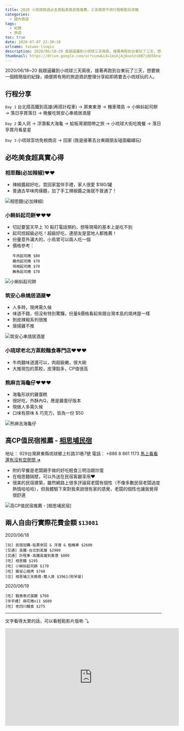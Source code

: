 ```yaml
---
title: 2020 小琉球旅遊必去景點美食民宿推薦，三天兩夜不排行程輕鬆玩攻略
categories:
  - 國內旅遊
tags:
  - 紀錄
  - 旅遊
toc: true
date: 2020-07-07 22:30:18
urlname: taiwan-liuqiu
description: 2020/06/18~20 我跟逼羅到小琉球三天兩夜，接著再跑到台東玩了三天，想要做一個精簡版的紀錄，順便將有用的旅遊資訊整理分享給即將要去小琉球玩的人。
thumbnail: https://drive.google.com/uc?view&id=1eikjAj6oxSzs0B7j8U5bnataoMWdUQ5W
---
```


2020/06/18~20 我跟逼羅到小琉球三天兩夜，接著再跑到台東玩了三天，想要做一個精簡版的紀錄，順便將有用的旅遊資訊整理分享給即將要去小琉球玩的人。

## 行程分享
`Day 1`
台北搭高鐵到高雄(再搭計程車) → 屏東東港 → 機車環島 → 小蝌蚪起司餅 → 落日亭賞落日 → 晚餐吃筑安心串燒居酒屋<!-- more -->

`Day 2`
美人洞 → 浮潛看大海龜 → 蛤板灣潮間帶之旅 → 小琉球大街吃晚餐 → 落日亭賞月看星星

`Day 3`
小琉球澎坊免稅商店 → 回家 (我是接著去台東跟朋友碰面繼續玩)

## 必吃美食超真實心得
### 相思麵(必加辣椒)♥♥
* 辣椒醬超好吃，買回家當伴手禮，家人很愛 $180/罐
* 普通古早味肉燥麵，加了手工辣椒醬之後就不普通了！

<img src="https://drive.google.com/uc?view&id=16s3yka6pU_scQniQnP-9YZ84kq9Xxj1h" title="相思麵(必加辣椒)" alt="相思麵(必加辣椒)">

### 小蝌蚪起司餅♥♥♥
* 切記要當天早上 10 點打電話預約，想等現場的基本上是吃不到
* 起司控超級必吃！超級好吃，連朋友是當地人都推薦！
* 份量意外滿大的，小鳥胃可以兩人吃一個
* 價格參考：
    ```
    牛肉起司捲 $80
    雞肉起司捲 $70
    培根起司捲 $70
    鮪魚起司捲 $70
    ```
<img src="https://drive.google.com/uc?view&id=14f-Pe8TDVdAgVkp3YFz6uC7mYBVGPEqX" title="小蝌蚪起司餅" alt="小蝌蚪起司餅">

### 筑安心串燒居酒屋♥
* 人多時，現烤需久候
* 味道不錯，但沒有特別驚豔，份量&價格看起來跟台灣本島的燒烤屋一樣
* 剝皮辣椒系列很推
* 唐揚雞不推

<img src="https://drive.google.com/uc?view&id=1Nkz5hFG8Hnb21hJQC3-AtWmEQVBBrTyw" title="筑安心串燒居酒屋" alt="筑安心串燒居酒屋">

### 小琉球老北方蒸餃麵食專門店♥♥♥
* 牛肉麵味道還可以，肉超級嫩，很大碗
* 大推現包的蒸餃，皮薄餡多，CP值很高

### 熊麻吉海龜仔♥♥♥
* 海龜形狀的雞蛋糕
* 很好吃，外酥內Q，應是雞蛋仔版本
* 現做人多需久候
* 口味有原味 & 巧克力，皆為一份 $50

<img src="https://drive.google.com/uc?view&id=1jgNAfRIcZluKpcuoxxBJAXLyTtVbrgLD" title="熊麻吉海龜仔" alt="熊麻吉海龜仔">

## 高CP值民宿推薦 - [相思埔民宿](https://l.facebook.com/l.php?u=https%3A%2F%2Fwww.agoda.com%2Fpartners%2Fpartnersearch.aspx%3Fpcs%3D1%26cid%3D1883762%26hl%3Dzh-tw%26hid%3D862383%26fbclid%3DIwAR1rLj70ypnp1fVcNn_EOHPK3IRhhHcC_Vjj9a_wo2vZMiIYtxBaGeipLHU&h=AT2mdFKpSPOGn4QaMMXq-AVijYJBJbvZymnUkffVrYp3mD2b7AAiU1RlxMZYHQDqiizgc2TJYgR-Hnvb7yvQFkO8Q3VTepHH5zFNngodUwiYXdM49f95yybhbw7CP9aIvlEQ7Sgs-nh1VR_aOhf7NJlZ)
地址： 929台灣屏東縣琉球鄉上杉路31巷7號
電話： +886 8 861 1173
[馬上看看還有沒有空房間 ➜](https://l.facebook.com/l.php?u=https%3A%2F%2Fwww.agoda.com%2Fpartners%2Fpartnersearch.aspx%3Fpcs%3D1%26cid%3D1883762%26hl%3Dzh-tw%26hid%3D862383%26fbclid%3DIwAR1rLj70ypnp1fVcNn_EOHPK3IRhhHcC_Vjj9a_wo2vZMiIYtxBaGeipLHU&h=AT2mdFKpSPOGn4QaMMXq-AVijYJBJbvZymnUkffVrYp3mD2b7AAiU1RlxMZYHQDqiizgc2TJYgR-Hnvb7yvQFkO8Q3VTepHH5zFNngodUwiYXdM49f95yybhbw7CP9aIvlEQ7Sgs-nh1VR_aOhf7NJlZ)
* 附的早餐是老闆親手做的好吃輕食三明治跟炒蛋
* 在相思麵隔壁，可以外送在民宿客廳享用♥
* 很美的民宿建築，雖然網路上很多評論寫老闆有個性（不像多數民宿老闆過度熱情哈哈哈），但我體驗下來對我來說很有家的感覺，老闆的個性也讓我覺得很舒適

<img src="https://drive.google.com/uc?view&id=1VxULnxV5xAB-w-fg7bwRbld_oqw3Xm-N" title="高CP值民宿推薦 - [相思埔民宿]" alt="高CP值民宿推薦 - [相思埔民宿]">
<br/>
<div id="adgshp-838713009"></div>
<script type="text/javascript" src="//cdn0.agoda.net/images/sherpa/js/init-dynamic_v8.min.js"></script><script type="text/javascript">
var stg = new Object(); stg.crt="11014275205076";stg.version="1.05"; stg.id=stg.name="adgshp-838713009"; stg.Width="300px"; stg.Height="300px";stg.RefKey="rRNhYGFA6o4eEV5wx4kcNg==";stg.AutoScrollSpeed=2000;stg.AutoScrollToggle=true;stg.SearchboxShow=false;stg.DiscountedOnly=true;stg.Layout="squaredynamic"; stg.Language="zh-tw";stg.ApiKey="3f5858f6-f3c3-497f-bb8f-6aa8e9e7cde1";stg.Cid="1883762";  stg.City="9395";stg.Currency="TWD";stg.OverideConf=false; new AgdDynamic('adgshp-838713009').initialize(stg);
</script>



## 兩人自由行實際花費金額 `$13081`
2020/06/18
```
[玩] 民宿加購-船票來回 & 浮潛 & 租機車 $2600
[交通] 高鐵-台北到高雄 $2980
[交通] 計程車-高鐵高雄到東港 $800
[吃] 相思麵 $195
[吃] 小蝌蚪起司餅 $170
[吃] 築安心燒烤 $740
[住] 相思埔三天兩夜-雙人房 $3961(附早餐)
```

2020/06/19
```
[吃] 穀泰泰式餐廳 $760
[伴手禮] 麻花捲x11 $600
[吃] 老四川麵食 $275
```

---

文字看得太累的話，可以看輕鬆影片版喲 ⤵
<iframe width="560" height="315" src="https://www.youtube.com/embed/4zvI3r4Di_g" frameborder="0" allow="accelerometer; autoplay; encrypted-media; gyroscope; picture-in-picture" allowfullscreen></iframe>